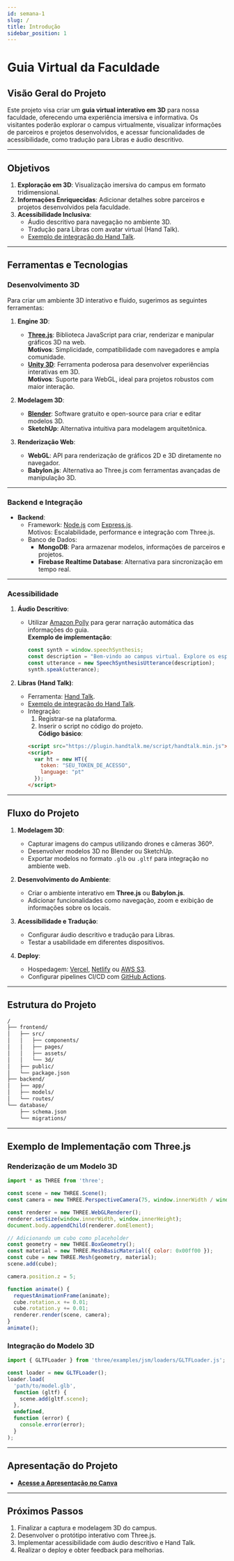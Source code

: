 ```yaml
---
id: semana-1
slug: /
title: Introdução
sidebar_position: 1
---
```


# Guia Virtual da Faculdade

## Visão Geral do Projeto

Este projeto visa criar um **guia virtual interativo em 3D** para nossa faculdade, oferecendo uma experiência imersiva e informativa. Os visitantes poderão explorar o campus virtualmente, visualizar informações de parceiros e projetos desenvolvidos, e acessar funcionalidades de acessibilidade, como tradução para Libras e áudio descritivo.

---

## Objetivos

1. **Exploração em 3D**: Visualização imersiva do campus em formato tridimensional.  
2. **Informações Enriquecidas**: Adicionar detalhes sobre parceiros e projetos desenvolvidos pela faculdade.  
3. **Acessibilidade Inclusiva**:  
   - Áudio descritivo para navegação no ambiente 3D.  
   - Tradução para Libras com avatar virtual (Hand Talk).
   - [Exemplo de integração do Hand Talk](https://docs.handtalk.me/br/11/introducao#sobre-o-tradutor-de-texto).

---

## Ferramentas e Tecnologias

### **Desenvolvimento 3D**
Para criar um ambiente 3D interativo e fluido, sugerimos as seguintes ferramentas:

1. **Engine 3D**:  
   - **[Three.js](https://threejs.org/)**: Biblioteca JavaScript para criar, renderizar e manipular gráficos 3D na web.  
     **Motivos**: Simplicidade, compatibilidade com navegadores e ampla comunidade.  
   - **[Unity 3D](https://unity.com/)**: Ferramenta poderosa para desenvolver experiências interativas em 3D.  
     **Motivos**: Suporte para WebGL, ideal para projetos robustos com maior interação.

2. **Modelagem 3D**:  
   - **[Blender](https://www.blender.org/)**: Software gratuito e open-source para criar e editar modelos 3D.  
   - **SketchUp**: Alternativa intuitiva para modelagem arquitetônica.

3. **Renderização Web**:  
   - **WebGL**: API para renderização de gráficos 2D e 3D diretamente no navegador.  
   - **Babylon.js**: Alternativa ao Three.js com ferramentas avançadas de manipulação 3D.

---

### **Backend e Integração**
- **Backend**:  
  - Framework: [Node.js](https://nodejs.org/) com [Express.js](https://expressjs.com/).  
    Motivos: Escalabilidade, performance e integração com Three.js.  
  - Banco de Dados:  
    - **MongoDB**: Para armazenar modelos, informações de parceiros e projetos.  
    - **Firebase Realtime Database**: Alternativa para sincronização em tempo real.

---

### **Acessibilidade**
1. **Áudio Descritivo**:  
   - Utilizar [Amazon Polly](https://aws.amazon.com/polly/) para gerar narração automática das informações do guia.  
     **Exemplo de implementação**:
     ```javascript
     const synth = window.speechSynthesis;
     const description = "Bem-vindo ao campus virtual. Explore os espaços interativos.";
     const utterance = new SpeechSynthesisUtterance(description);
     synth.speak(utterance);
     ```

2. **Libras (Hand Talk)**:  
   - Ferramenta: [Hand Talk](https://www.handtalk.me/).  
   - [Exemplo de integração do Hand Talk](https://docs.handtalk.me/br/11/introducao#sobre-o-tradutor-de-texto).
   - Integração:
     1. Registrar-se na plataforma.  
     2. Inserir o script no código do projeto.  
     **Código básico**:
     ```html
     <script src="https://plugin.handtalk.me/script/handtalk.min.js"></script>
     <script>
       var ht = new HT({
         token: "SEU_TOKEN_DE_ACESSO",
         language: "pt"
       });
     </script>
     ```

---

## Fluxo do Projeto

1. **Modelagem 3D**:
   - Capturar imagens do campus utilizando drones e câmeras 360º.  
   - Desenvolver modelos 3D no Blender ou SketchUp.  
   - Exportar modelos no formato `.glb` ou `.gltf` para integração no ambiente web.  

2. **Desenvolvimento do Ambiente**:
   - Criar o ambiente interativo em **Three.js** ou **Babylon.js**.  
   - Adicionar funcionalidades como navegação, zoom e exibição de informações sobre os locais.

3. **Acessibilidade e Tradução**:
   - Configurar áudio descritivo e tradução para Libras.  
   - Testar a usabilidade em diferentes dispositivos.

4. **Deploy**:
   - Hospedagem: [Vercel](https://vercel.com/), [Netlify](https://www.netlify.com/) ou [AWS S3](https://aws.amazon.com/s3/).  
   - Configurar pipelines CI/CD com [GitHub Actions](https://github.com/features/actions).

---

## Estrutura do Projeto

```bash
/
├── frontend/
│   ├── src/
│   │   ├── components/
│   │   ├── pages/
│   │   ├── assets/
│   │   └── 3d/
│   ├── public/
│   └── package.json
├── backend/
│   ├── app/
│   ├── models/
│   └── routes/
└── database/
    ├── schema.json
    └── migrations/
```

---

## Exemplo de Implementação com Three.js

### **Renderização de um Modelo 3D**
```javascript
import * as THREE from 'three';

const scene = new THREE.Scene();
const camera = new THREE.PerspectiveCamera(75, window.innerWidth / window.innerHeight, 0.1, 1000);

const renderer = new THREE.WebGLRenderer();
renderer.setSize(window.innerWidth, window.innerHeight);
document.body.appendChild(renderer.domElement);

// Adicionando um cubo como placeholder
const geometry = new THREE.BoxGeometry();
const material = new THREE.MeshBasicMaterial({ color: 0x00ff00 });
const cube = new THREE.Mesh(geometry, material);
scene.add(cube);

camera.position.z = 5;

function animate() {
  requestAnimationFrame(animate);
  cube.rotation.x += 0.01;
  cube.rotation.y += 0.01;
  renderer.render(scene, camera);
}
animate();
```

### **Integração do Modelo 3D**
```javascript
import { GLTFLoader } from 'three/examples/jsm/loaders/GLTFLoader.js';

const loader = new GLTFLoader();
loader.load(
  'path/to/model.glb',
  function (gltf) {
    scene.add(gltf.scene);
  },
  undefined,
  function (error) {
    console.error(error);
  }
);
```

---

## Apresentação do Projeto

- **[Acesse a Apresentação no Canva](https://www.canva.com/design/DAGXNcwt1FU/u_sYmlVXmWBW-XyducoWWQ/edit)**  
---

## Próximos Passos

1. Finalizar a captura e modelagem 3D do campus.
2. Desenvolver o protótipo interativo com Three.js.
3. Implementar acessibilidade com áudio descritivo e Hand Talk.
4. Realizar o deploy e obter feedback para melhorias.